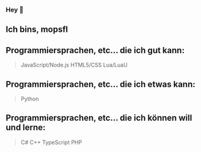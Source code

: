 ### Hey 👋
## Ich bins, mopsfl

## Programmiersprachen, etc... die ich gut kann:

> JavaScript/Node.js
> HTML5/CSS
> Lua/LuaU

## Programmiersprachen, etc... die ich etwas kann:

> Python

## Programmiersprachen, etc... die ich können will und lerne:

> C#
> C++
> TypeScript
> PHP
